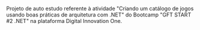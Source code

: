

Projeto de auto estudo referente à atividade "Criando um catálogo de jogos usando boas práticas de arquitetura com .NET" do Bootcamp "GFT START #2 .NET" na plataforma Digital Innovation One.
